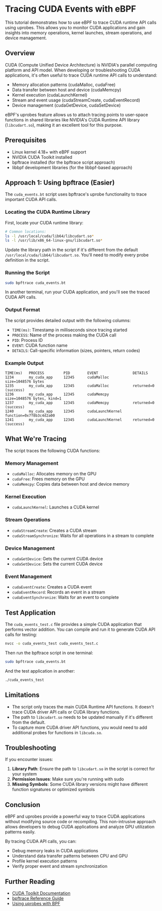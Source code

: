 # Tracing CUDA Events with eBPF

This tutorial demonstrates how to use eBPF to trace CUDA runtime API calls using uprobes. This allows you to monitor CUDA applications and gain insights into memory operations, kernel launches, stream operations, and device management.

## Overview

CUDA (Compute Unified Device Architecture) is NVIDIA's parallel computing platform and API model. When developing or troubleshooting CUDA applications, it's often useful to trace CUDA runtime API calls to understand:

- Memory allocation patterns (cudaMalloc, cudaFree)
- Data transfer between host and device (cudaMemcpy)
- Kernel execution (cudaLaunchKernel)
- Stream and event usage (cudaStreamCreate, cudaEventRecord)
- Device management (cudaGetDevice, cudaSetDevice)

eBPF's uprobes feature allows us to attach tracing points to user-space functions in shared libraries like NVIDIA's CUDA Runtime API library (`libcudart.so`), making it an excellent tool for this purpose.

## Prerequisites

- Linux kernel 4.18+ with eBPF support
- NVIDIA CUDA Toolkit installed
- bpftrace installed (for the bpftrace script approach)
- libbpf development libraries (for the libbpf-based approach)

## Approach 1: Using bpftrace (Easier)

The `cuda_events.bt` script uses bpftrace's uprobe functionality to trace important CUDA API calls.

### Locating the CUDA Runtime Library

First, locate your CUDA runtime library:

```bash
# Common locations:
ls -l /usr/local/cuda/lib64/libcudart.so*
ls -l /usr/lib/x86_64-linux-gnu/libcudart.so*
```

Update the library path in the script if it's different from the default `/usr/local/cuda/lib64/libcudart.so`. You'll need to modify every probe definition in the script.

### Running the Script

```bash
sudo bpftrace cuda_events.bt
```

In another terminal, run your CUDA application, and you'll see the traced CUDA API calls.

### Output Format

The script provides detailed output with the following columns:

- `TIME(ms)`: Timestamp in milliseconds since tracing started
- `PROCESS`: Name of the process making the CUDA call
- `PID`: Process ID
- `EVENT`: CUDA function name
- `DETAILS`: Call-specific information (sizes, pointers, return codes)

### Example Output

```
TIME(ms)   PROCESS         PID        EVENT                DETAILS
1234       my_cuda_app     12345      cudaMalloc           size=1048576 bytes
1235       my_cuda_app     12345      cudaMalloc           returned=0 (success)
1236       my_cuda_app     12345      cudaMemcpy           size=1048576 bytes, kind=1
1237       my_cuda_app     12345      cudaMemcpy           returned=0 (success)
1240       my_cuda_app     12345      cudaLaunchKernel     function=0x7f8b3c4d2a00
1241       my_cuda_app     12345      cudaLaunchKernel     returned=0 (success)
```

## What We're Tracing

The script traces the following CUDA functions:

### Memory Management
- `cudaMalloc`: Allocates memory on the GPU
- `cudaFree`: Frees memory on the GPU
- `cudaMemcpy`: Copies data between host and device memory

### Kernel Execution
- `cudaLaunchKernel`: Launches a CUDA kernel

### Stream Operations
- `cudaStreamCreate`: Creates a CUDA stream
- `cudaStreamSynchronize`: Waits for all operations in a stream to complete

### Device Management
- `cudaGetDevice`: Gets the current CUDA device
- `cudaSetDevice`: Sets the current CUDA device

### Event Management
- `cudaEventCreate`: Creates a CUDA event
- `cudaEventRecord`: Records an event in a stream
- `cudaEventSynchronize`: Waits for an event to complete

## Test Application

The `cuda_events_test.c` file provides a simple CUDA application that performs vector addition. You can compile and run it to generate CUDA API calls for testing:

```bash
nvcc -o cuda_events_test cuda_events_test.c
```

Then run the bpftrace script in one terminal:

```bash
sudo bpftrace cuda_events.bt
```

And the test application in another:

```bash
./cuda_events_test
```

## Limitations

- The script only traces the main CUDA Runtime API functions. It doesn't trace CUDA driver API calls or CUDA library functions.
- The path to `libcudart.so` needs to be updated manually if it's different from the default.
- To capture more CUDA driver API functions, you would need to add additional probes for functions in `libcuda.so`.

## Troubleshooting

If you encounter issues:

1. **Library Path**: Ensure the path to `libcudart.so` in the script is correct for your system
2. **Permission Issues**: Make sure you're running with sudo
3. **Missing Symbols**: Some CUDA library versions might have different function signatures or optimized symbols

## Conclusion

eBPF and uprobes provide a powerful way to trace CUDA applications without modifying source code or recompiling. This non-intrusive approach allows developers to debug CUDA applications and analyze GPU utilization patterns easily.

By tracing CUDA API calls, you can:
- Debug memory leaks in CUDA applications
- Understand data transfer patterns between CPU and GPU
- Profile kernel execution patterns
- Verify proper event and stream synchronization

## Further Reading

- [CUDA Toolkit Documentation](https://docs.nvidia.com/cuda/)
- [bpftrace Reference Guide](https://github.com/iovisor/bpftrace/blob/master/docs/reference_guide.md)
- [Using uprobes with BPF](https://www.brendangregg.com/blog/2016-10-12/linux-bcc-nodejs-uprobes.html)

